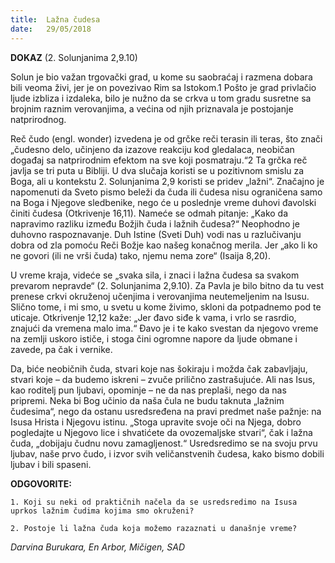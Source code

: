 ```yaml
---
title:  Lažna čudesa
date:   29/05/2018
---
```


**DOKAZ** (2. Solunjanima 2,9.10)

Solun je bio važan trgovački grad, u kome su saobraćaj i razmena dobara bili veoma živi, jer je on povezivao Rim sa Istokom.1 Pošto je grad privlačio ljude izbliza i izdaleka, bilo je nužno da se crkva u tom gradu susretne sa brojnim raznim verovanjima, a većina od njih priznavala je postojanje natprirodnog.

Reč čudo (engl. wonder) izvedena je od grčke reči terasin  ili teras,  što znači „čudesno delo, učinjeno da izazove reakciju kod gledalaca, neobičan događaj sa natprirodnim efektom na sve koji posmatraju.“2 Ta grčka reč javlja se tri puta u Bibliji. U dva slučaja koristi se u pozitivnom smislu za Boga, ali u kontekstu 2. Solunjanima 2,9 koristi se pridev „lažni“. Značajno je napomenuti da Sveto pismo beleži da čuda ili čudesa nisu ograničena samo na Boga i Njegove sledbenike, nego će u poslednje vreme duhovi đavolski činiti čudesa (Otkrivenje 16,11). Nameće se odmah pitanje: „Kako da napravimo razliku između Božjih čuda i lažnih čudesa?“ Neophodno je duhovno raspoznavanje. Duh Istine (Sveti Duh) vodi nas u razlučivanju dobra od zla pomoću Reči Božje kao našeg konačnog merila. Jer „ako li ko ne govori (ili ne vrši čuda) tako, njemu nema zore“ (Isaija 8,20).

U vreme kraja, videće se „svaka sila, i znaci i lažna čudesa sa svakom prevarom nepravde“ (2. Solunjanima 2,9.10). Za Pavla je bilo bitno da tu vest prenese crkvi okruženoj učenjima i verovanjima neutemeljenim na Isusu. Slično tome, i mi smo, u svetu u kome živimo, skloni da potpadnemo pod te uticaje. Otkrivenje 12,12 kaže: „Jer đavo siđe k vama, i vrlo se rasrdio, znajući da vremena malo ima.“ Đavo je i te kako svestan da njegovo vreme na zemlji uskoro ističe, i stoga čini ogromne napore da ljude obmane i zavede, pa čak i vernike.

Da, biće neobičnih čuda, stvari koje nas šokiraju i možda čak zabavljaju, stvari koje – da budemo iskreni – zvuče prilično zastrašujuće. Ali nas Isus, kao roditelj pun ljubavi, opominje – ne da nas preplaši, nego da nas pripremi. Neka bi Bog učinio da naša čula ne budu taknuta „lažnim čudesima“, nego da ostanu usredsređena na pravi predmet naše pažnje: na Isusa Hrista i Njegovu istinu. „Stoga upravite svoje oči na Njega, dobro pogledajte u Njegovo lice i shvatićete da ovozemaljske stvari“, čak i lažna čuda, „dobijaju čudnu novu zamagljenost.“ Usredsredimo se na svoju prvu ljubav, naše prvo čudo, i izvor svih veličanstvenih čudesa, kako bismo dobili ljubav i bili spaseni.

**ODGOVORITE:**

`1. Koji su neki od praktičnih načela da se usredsredimo na Isusa uprkos lažnim čudima kojima smo okruženi?`

`2. Postoje li lažna čuda koja možemo razaznati u današnje vreme?`

*Darvina Burukara, En Arbor, Mičigen, SAD*
